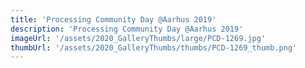 ```yaml
---
title: 'Processing Community Day @Aarhus 2019'
description: 'Processing Community Day @Aarhus 2019'
imageUrl: '/assets/2020_GalleryThumbs/large/PCD-1269.jpg'
thumbUrl: '/assets/2020_GalleryThumbs/thumbs/PCD-1269_thumb.png'
---
```

